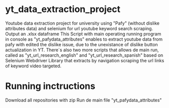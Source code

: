 # yt_data_extraction_project
Youtube data extraction project for university using "Pafy" (without dislike attributes data) and selenium for url youtube keyword search scraping. Output an .xlsx dataframe
This Script with main operating running program in console as "yt_pafydata_attributes" enables to extract youtube data from pafy with edited the dislike issue, due to the unexistance of dislike button actualization in YT. There`s also two more scripts that allows de main run, called as "yt_url_research_english" and "yt_url_research_spanish" based on Selenium Webdriver Library that extracts by navigation scraping the url links of keyword video targeted.

# Running inctructions
Download all repositories with zip
Run de main file "yt_pafydata_attributes"
